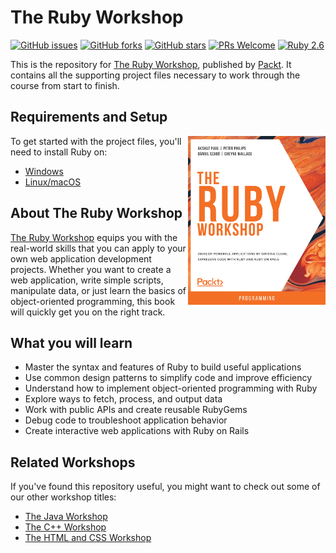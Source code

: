 # The Ruby Workshop
[![GitHub issues](https://img.shields.io/github/issues/PacktWorkshops/The-Ruby-Workshop.svg)](https://github.com/PacktWorkshops/The-Ruby-Workshop/issues)
[![GitHub forks](https://img.shields.io/github/forks/PacktWorkshops/The-Ruby-Workshop.svg)](https://github.com/PacktWorkshops/The-Ruby-Workshop/network)
[![GitHub stars](https://img.shields.io/github/stars/PacktWorkshops/The-Ruby-Workshop.svg)](https://github.com/PacktWorkshops/The-Ruby-Workshop/stargazers)
[![PRs Welcome](https://img.shields.io/badge/PRs-welcome-brightgreen.svg)](https://github.com/PacktWorkshops/The-Ruby-Workshop/pulls)
[![Ruby 2.6](https://img.shields.io/badge/Ruby-2.6-blue.svg)](https://rubyinstaller.org/)

This is the repository for [The Ruby Workshop](https://www.amazon.com/Ruby-Workshop-Interactive-Approach-Learning-dp-1838642366/dp/1838642366/ref=mt_other?_encoding=UTF8&me=&qid=1611065340&utm_source=github&utm_medium=repository&utm_campaign=9781838642365&utm_term=Ruby&utm_content=The%20Ruby%20Workshop), published by [Packt](https://www.packtpub.com/?utm_source=github). It contains all the supporting project files necessary to work through the course from start to finish.

## Requirements and Setup
<a href="https://www.amazon.com/Ruby-Workshop-Interactive-Approach-Learning-dp-1838642366/dp/1838642366/ref=mt_other?_encoding=UTF8&me=&qid=1611065340&utm_source=github&utm_medium=repository&utm_campaign=9781838642365&utm_term=Ruby&utm_content=The%20Ruby%20Workshop"><img src="https://github.com/PacktWorkshops/Workshop-Covers/blob/master/The%20Ruby%20Workshop.png" alt="The Ruby Workshop" height="270px" width="220px" align="right" this.target="_blank"></a>

To get started with the project files, you'll need to install Ruby on:
* [Windows](https://rubyinstaller.org/)
* [Linux/macOS](http://rvm.io/)

## About The Ruby Workshop
[The Ruby Workshop](https://www.amazon.com/Ruby-Workshop-Interactive-Approach-Learning-dp-1838642366/dp/1838642366/ref=mt_other?_encoding=UTF8&me=&qid=1611065340&utm_source=github&utm_medium=repository&utm_campaign=9781838642365&utm_term=Ruby&utm_content=The%20Ruby%20Workshop) equips you with the real-world skills that you can apply to your own web application development projects. Whether you want to create a web application, write simple scripts, manipulate data, or just learn the basics of object-oriented programming, this book will quickly get you on the right track.

## What you will learn
* Master the syntax and features of Ruby to build useful applications
* Use common design patterns to simplify code and improve efficiency
* Understand how to implement object-oriented programming with Ruby
* Explore ways to fetch, process, and output data
* Work with public APIs and create reusable RubyGems
* Debug code to troubleshoot application behavior
* Create interactive web applications with Ruby on Rails 

## Related Workshops
If you've found this repository useful, you might want to check out some of our other workshop titles:
* [The Java Workshop](https://www.amazon.com/Java-Workshop-Interactive-Approach-Learning-ebook/dp/B07ZX1NDZ6/ref=sr_1_1?dchild=1&keywords=The%20Java%20Workshop&qid=1611053201&sr=8-1&utm_source=GitHub&utm_medium=Repository&utm_campaign=9781838986698&utm_term=Java&utm_content=The%20Java%20Workshop)
* [The C++ Workshop](https://www.amazon.com/Workshop-New-Interactive-Approach-Learning/dp/183921662X/ref=sr_1_1?dchild=1&keywords=The%20C%2B%2B%20Workshop&qid=1610976829&sr=8-1&utm_source=github&utm_medium=repository&utm_campaign=9781839216626&utm_term=C%2B%2B&utm_content=The%20C%2B%2B%20Workshop)
* [The HTML and CSS Workshop](https://www.amazon.com/HTML-CSS-Workshop-Interactive-Approach-ebook/dp/B082926TQG/ref=sr_1_1?dchild=1&keywords=The%20HTML%20and%20CSS%20Workshop&qid=1611056782&sr=8-1&utm_source=GitHub&utm_medium=Repository&utm_campaign=9781838824532&utm_term=HTML%20and%20CSS&utm_content=The%20HTML%20and%20CSS%20Workshop)

